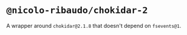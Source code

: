 # `@nicolo-ribaudo/chokidar-2`

A wrapper around `chokidar@2.1.8` that doesn't depend on `fsevents@1`.
